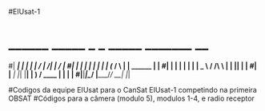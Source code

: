 #EIUsat-1

# ______ _____ _    _    _____      _______            __ 
#|  ____|_   _| |  | |  / ____|  /\|__   __|          /_ |
#| |__    | | | |  | | | (___   /  \  | |     ______   | |
#|  __|   | | | |  | |  \___ \ / /\ \ | |    |______|  | |
#| |____ _| |_| |__| |  ____) / ____ \| |              | |
#|______|_____|\____/  |_____/_/    \_\_|              |_|
                                                          
#Codigos da equipe EIUsat para o CanSat EIUsat-1 competindo na primeira OBSAT
#Códigos para a câmera (modulo 5), modulos 1-4, e radio receptor 
                                            

